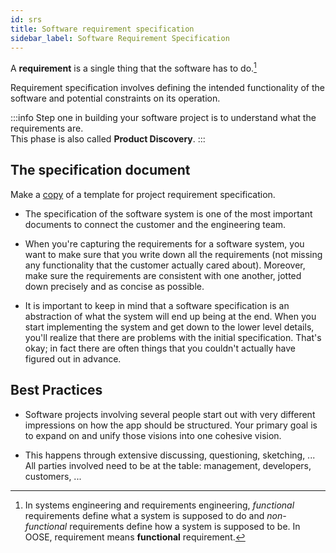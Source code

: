 ```yaml
---
id: srs
title: Software requirement specification
sidebar_label: Software Requirement Specification
---
```


A **requirement** is a single thing that the software has to do.[^1]

[^1]: In systems engineering and requirements engineering, _functional_ requirements define what a system is supposed to do and _non-functional_ requirements define how a system is supposed to be. In OOSE, requirement means **functional** requirement. 

Requirement specification involves defining the intended functionality of the software and potential constraints on its operation. 

:::info
Step one in building your software project is to understand what the requirements are.   
This phase is also called **Product Discovery**.
:::


## The specification document

Make a [copy](https://docs.google.com/document/d/1xsof7GoMBMUrotWfhQoi5YFlcOT0bSS93RN3pCJ-Ukw/edit?usp=sharing) of a template for project requirement specification.

* The specification of the software system is one of the most important
 documents to connect the customer and the engineering team.

* When you're capturing the requirements for a software system, you want to 
make sure that you write down all the requirements (not missing any 
functionality that the customer actually cared about). Moreover, make sure the
requirements are consistent with one another, jotted down precisely and 
as concise as possible.
  
* It is important to keep in mind that a software specification is an
abstraction of what the system will end up being at the end. 
When you start implementing the system and get down to the lower 
level details, you'll realize that there are problems with the initial 
specification. That's okay; in fact there are often things that you couldn't 
actually have figured out in advance.

## Best Practices

* Software projects involving several people start out with very different impressions on how the app should be structured.
Your primary goal is to expand on and unify those visions into one cohesive vision.

* This happens through extensive discussing, questioning, sketching, ... All parties involved need to be at the table: management, developers, customers, ...
